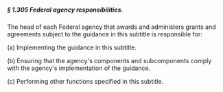 ##### § 1.305 Federal agency responsibilities. #####

The head of each Federal agency that awards and administers grants and agreements subject to the guidance in this subtitle is responsible for:

(a) Implementing the guidance in this subtitle.

(b) Ensuring that the agency's components and subcomponents comply with the agency's implementation of the guidance.

(c) Performing other functions specified in this subtitle.